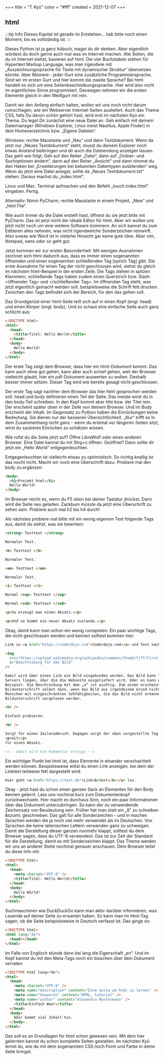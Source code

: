 +++
title = "7. Kyū"
color = "#fff"
created = 2021-12-07
+++

<script lang="ts">
  import Figure from '$lib/components/Figure.svelte';
</script>

## html

:::tip Info
Dieses Kapitel ist gerade im Entstehen... hab bitte noch einen Moment, bis es vollständig ist.
:::

Dieses Python ist ja ganz hübsch, magst du dir denken. Aber eigentlich würdest du doch gerne auch mal was im Internet machen. Alle Seiten, die du im Internet siehst, basieren auf html. Die vier Buchstaben stehen für Hypertext Markup Language, was man irgendwie mit „Auszeichnungssprache für Texte mit dynamischer Struktur“ übersetzen könnte. Aber Moment - jeder Gurt eine zusätzliche Programmiersprache. Sind wir im ersten Gurt und hier kommt die zweite Sprache? Bei html handelt es sich um eine Seitenbeschreibungssprache. Hier wird also nicht im eigentlichen Sinne programmiert. Deswegen nehmen wir die ersten Elemente gleich in den Weißgurt mit rein.

Damit wir den Anfang einfach halten, wollen wir uns noch nicht darum rumschlagen, wie ein Webserver Internet-Seiten ausliefert. Auch das Thema CSS, falls Du davon schön gehört hast, wird erst im nächsten Kyū ein Thema. Du legst Dir zunächst eine neue Datei an. Geh einfach mit deinem Dateimanager (Windows Explorer, Linux meist Nautilus, Apple Finder) in dein Homeverzeichnis bzw. „Eigene Dateien“.

Windows: rechte Maustaste und „Neu“ und dann Textdokument. Wenn da jetzt nur „Neues Textdokument“ steht, musst du deinem Explorer noch etwas Anstand beibringen und dir auch die Dateiendung anzeigen lassen. Das geht wie folgt: Geh auf den Reiter „Datei“, dann auf „Ordner- und Suchoptionen ändern“, dann auf den Reiter „Ansicht” und dann nimmst du den Haken bei „Erweiterungen bei bekannten Datentypen ausblenden“ weg. Wenn du jetzt eine Datei anlegst, sollte da „Neues Textdokument.txt“ stehen. Daraus machst du „index.html“.

Linux und Mac: Terminal aufmachen und den Befehl „touch index.html“ eingeben. Fertig.

Alternativ: Nimm PyCharm, rechte Maustaste in einem Projekt, „New“ und „html File”.

Wie auch immer du die Datei erstellt hast, öffnest du sie jetzt bitte mit PyCharm. Das ist jetzt nicht der ideale Editor für html. Aber wir wollen uns jetzt nicht noch um eine weitere Software kümmern. An sich kannst du zum Editieren alles nehmen, was nicht irgendwelche Sonderzeichen reinwirft. Also sowas wie Word ist in vielerlei Hinsicht gar keine gute Idee. Aber vim, Notepad, nano oder so geht gut.

Jetzt kommen wir zur ersten Besonderheit: Mit wenigen Ausnahmen zeichnet sich html dadurch aus, dass es immer einen sogenannten öffnenden und einen sogenannten schließenden Tag [sprich Täg] gibt. Die erste Ausnahme für einen Tag der nicht geschlossen wird, siehst du gleich im nächsten html-Beispiel in der ersten Zeile. Die Tags stehen in spitzen Klammern, schließende Tags haben zudem einen Querstrich bzw. Slash: <öffnender Tag> und </schließender Tag>. Im öffnenden Tag steht, was jetzt eigentlich gemacht werden soll, beispielsweise die Schrift fett drucken. Zwischen den Tags befindet sich der Bereich, für den das gelten soll.

Das Grundgerüst einer html-Seite teilt sich auf in einen Kopf (engl. head) und einen Körper (engl. body). Und so schaut eine einfache Seite auch ganz schlicht aus:

```html
<!DOCTYPE html>
<html>
  <head>
    <title>Titel: Hello World</title>
  </head>
  <body>
    Hello World!
  </body>
</html>
```

Der erste Tag zeigt dem Browser, dass hier ein html-Dokument kommt. Das kann auch ohne gut gehen, kann aber auch schief gehen, weil der Browser vielleicht glaubt, hier ein pdf-Dokument auswerten zu wollen. Deshalb besser immer setzen. Dieser Tag wird wie bereits gesagt nicht geschlossen.

Der erste Tag sagt nachher dem Browser das hier html gesprochen werden soll. head und body definieren einen Teil der Seite. Das meiste wirst du in den body-Teil schreiben. In den Kopf kommt aber title bzw. der Titel rein. Der erscheint später oben in der Zeile von deinem Browser. Und im Body erscheint der Inhalt. Im Gegensatz zu Python haben die Einrückungen keine Bedeutung. Sie dienen nur der besseren Übersichtlichkeit. „Nur“ trifft es in dem Zusammenhang nicht ganz - wenn du erstmal vor längeren Seiten sitzt, wirst du sauberes Einrücken zu schätzen wissen.

Wie rufst du die Seite jetzt auf? Öffne LibreWolf oder einen anderen Browser. Eine Datei kannst du mit Strg+o öffnen. Geöffnet? Dann sollte dir jetzt ein „Hello World“ entgegenleuchten.

Entgegenleuchten ist vielleicht etwas zu optimistisch. So richtig knallig ist das nocht nicht. Macht wir noch eine Überschrift dazu. Probiere mal den body zu ergänzen:

```html
<body>
  <h1>Projekt html</h1>
  Hello World!
</body>
```

Im Browser reicht es, wenn du F5 oben bei deiner Tastatur drückst. Dann wird die Seite neu geladen. Zackbum müsste da jetzt eine Überschrift zu sehen sein. Probiere auch mal h2 bis h4 durch!

Als nächstes probiere mal bitte mit ein wenig eigenem Text folgende Tags aus, damit du siehst, was sie bewirken:

```html
<strong> Testtext </strong>

Normaler Text.

<b> Testtext </b>

Normaler Text.

<em> Testtext </em>

Normaler Text.

<i> Testtext </i>

Normal <sup> Testtext </sup>

Normal <sub> Testtext </sub>

<p>So erzeugt man einen Absatz.</p>

<p>Und so kommt ein neuer Absatz zustande.</p>
```

Okay, damit kann man schon ein wenig rumspielen. Ein paar wichtige Tags, die nicht geschlossen werden und kennen solltest kommen hier:

```html
Link zu <a href="https://coderdojo.red">Coderdojo.red</a> und Text nach dem Link.

<img
  src="https://upload.wikimedia.org/wikipedia/commons/thumb/f/ff/First_Computer_Bug%2C_1945.jpg/304px-First_Computer_Bug%2C_1945.jpg"
  a="Beschreibung für das Bild"
/>

Damit wird über einen Link ein Bild eingebunden werden. Das Bild kann lokal, also auf der Platte des
Servers liegen, über die die Webseite ausgeliefert wird. Oder es kann extern liegen wie bei diesem
Beispiel. Die Beschreibung mit dem „a“ ist wichtig. Zum einen erscheint dieser Text als
Bildunterschrift selbst dann, wenn das Bild aus irgendeinem Grund nicht geladen werden kann. Und für
Menschen mit eingeschränkten Sehfähigkeiten, die das Bild nicht erkennen können, kann zumindest die
Bildunterschrift vorgelesen werden.

<hr />

Einfach probieren.

<br />

Sorgt für einen Zeilenumbruch. Dagegen sorgt der oben vorgestellte Tag
<p>mit</p>
für einen Absatz.

<!-- damit wird ein Kommentar erzeugt -->
```

Ein wichtiger Punkt bei html ist, dass Elemente in einander verschachtelt werden können. Beispielsweise willst du einen Link anzeigen, bei dem der Linktext teilweise fett dargestellt wird.

```html
Hier geht <a href="https://test.de">Link<b>text</b></a> los.
```

Okay - jetzt hast du schon einen ganzen Sack an Elementen für den Body kennen gelernt. Lass uns nochmal kurz zum Dokumentenkopf zurückwechseln. Hier macht es durchaus Sinn, noch ein paar Informationen über das Dokument unterzubringen. So kann der zu verwendende Zeichensatz von Beudeutung sein. Früher hat man statt ein „ß” zu schreiben &szuml; geschrieben. Das galt für alle Sonderzeichen - und in machen Sprachen werden die ja noch viel mehr verwendet als im Deutschen. Von Sprachen die keine lateinischen Lettern verwenden ganz zu schweigen. Damit die Darstellung dieser ganzen nunmehr klappt, solltest du dem Browser sagen, dass du UTF-8 verwendest. Das ist zur Zeit der Standard für die Darstellung, damit es mit Sonderzeichen klappt. Das Thema werden wir uns an anderer Stelle nochmal genauer anschauen. Dem Browser teilst du diese Info mit:

```html
<!DOCTYPE html>
<html>
  <head>
    <meta charset="UTF-8" />
    <title>Titel: Hello World</title>
  </head>
  <body>
    Hello Wörld!
  </body>
</html>
```

Suchmaschinen wie DuckDuckGo kann man aktiv darüber informieren, was Lesende auf deiner Seite zu erwarten haben. So kann man im html-Tag sagen, ob die Seite beispielsweise in Deutsch verfasst ist. Das ginge so:

```html
<!DOCTYPE html>
<html lang="de">
  <head></head>
</html>
```

Im Falle von Englisch stünde dann bei lang die Eigenschaft „en“. Und im Kopf kannst du mit den Meta-Tags noch ein bisschen über dein Dokument verraten:

```html
<!DOCTYPE html lang="de">
<html>
  <head>
    <meta charset="UTF-8" />
    <meta name="description" content="Eine Seite um html zu lernen" />
    <meta name="keywords" content="HTML, tutorial" />
    <meta name="author" content="Alexandra Mustermann" />
    <title>Einfach Wow!</title>
  </head>
  <body>
    HIer kommt viel Inhalt hin.
  </body>
</html>
```

Das soll es an Grundlagen für html schon gewesen sein. Mit dem hier gelernten kannst du schon komplette Seiten gestalten. Im nächsten
Kyū lernst du, wie du mit dem sogenannten CSS noch Form und Farbe in deine Seite bringst.
